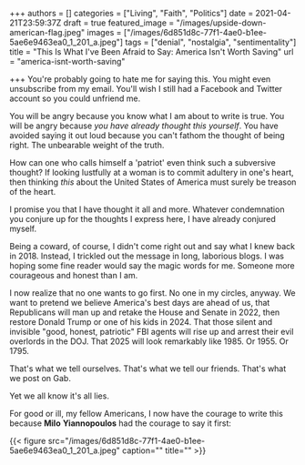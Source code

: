 +++
authors = []
categories = ["Living", "Faith", "Politics"]
date = 2021-04-21T23:59:37Z
draft = true
featured_image = "/images/upside-down-american-flag.jpeg"
images = ["/images/6d851d8c-77f1-4ae0-b1ee-5ae6e9463ea0_1_201_a.jpeg"]
tags = ["denial", "nostalgia", "sentimentality"]
title = "This Is What I've Been Afraid to Say: America Isn't Worth Saving"
url = "america-isnt-worth-saving"

+++
You're probably going to hate me for saying this. You might even unsubscribe from my email. You'll wish I still had a Facebook and Twitter account so you could unfriend me.

You will be angry because you know what I am about to write is true. You will be angry because _you have already thought this yourself_. You have avoided saying it out loud because you can't fathom the thought of being right. The unbearable weight of the truth.

How can one who calls himself a 'patriot' even think such a subversive thought? If looking lustfully at a woman is to commit adultery in one's heart, then thinking _this_ about the United States of America must surely be treason of the heart.

I promise you that I have thought it all and more. Whatever condemnation you conjure up for the thoughts I express here, I have already conjured myself.

Being a coward, of course, I didn't come right out and say what I knew back in 2018. Instead, I trickled out the message in long, laborious blogs. I was hoping some fine reader would say the magic words for me. Someone more courageous and honest than I am.

I now realize that no one wants to go first. No one in my circles, anyway. We want to pretend we believe America's best days are ahead of us, that Republicans will man up and retake the House and Senate in 2022, then restore Donald Trump or one of his kids in 2024. That those silent and invisible "good, honest, patriotic" FBI agents will rise up and arrest their evil overlords in the DOJ. That 2025 will look remarkably like 1985. Or 1955. Or 1795.

That's what we tell ourselves. That's what we tell our friends. That's what we post on Gab.

Yet we all know it's all lies.

For good or ill, my fellow Americans, I now have the courage to write this because **Milo** **Yiannopoulos** had the courage to say it first:

{{< figure src="/images/6d851d8c-77f1-4ae0-b1ee-5ae6e9463ea0_1_201_a.jpeg" caption="" title="" >}}